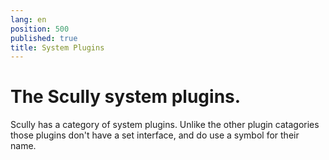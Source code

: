 ```yaml
---
lang: en
position: 500
published: true
title: System Plugins
---
```


# The Scully system plugins.

Scully has a category of system plugins. Unlike the other plugin catagories those plugins don't have a set interface, and do use a symbol for their name.
